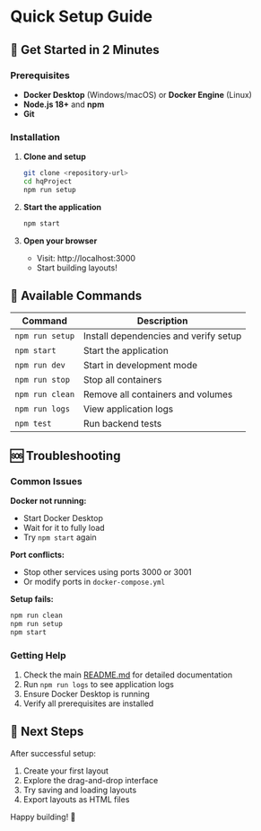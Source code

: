 # Quick Setup Guide

## 🚀 Get Started in 2 Minutes

### Prerequisites
- **Docker Desktop** (Windows/macOS) or **Docker Engine** (Linux)
- **Node.js 18+** and **npm**
- **Git**

### Installation

1. **Clone and setup**
   ```bash
   git clone <repository-url>
   cd hqProject
   npm run setup
   ```

2. **Start the application**
   ```bash
   npm start
   ```

3. **Open your browser**
   - Visit: http://localhost:3000
   - Start building layouts!

## 🔧 Available Commands

| Command | Description |
|---------|-------------|
| `npm run setup` | Install dependencies and verify setup |
| `npm start` | Start the application |
| `npm run dev` | Start in development mode |
| `npm run stop` | Stop all containers |
| `npm run clean` | Remove all containers and volumes |
| `npm run logs` | View application logs |
| `npm test` | Run backend tests |

## 🆘 Troubleshooting

### Common Issues

**Docker not running:**
- Start Docker Desktop
- Wait for it to fully load
- Try `npm start` again

**Port conflicts:**
- Stop other services using ports 3000 or 3001
- Or modify ports in `docker-compose.yml`

**Setup fails:**
```bash
npm run clean
npm run setup
npm start
```

### Getting Help

1. Check the main [README.md](README.md) for detailed documentation
2. Run `npm run logs` to see application logs
3. Ensure Docker Desktop is running
4. Verify all prerequisites are installed

## 🎯 Next Steps

After successful setup:
1. Create your first layout
2. Explore the drag-and-drop interface
3. Try saving and loading layouts
4. Export layouts as HTML files

Happy building! 🎉 
